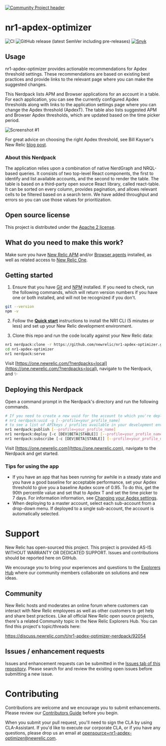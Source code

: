 [![Community Project header](https://github.com/newrelic/open-source-office/raw/master/examples/categories/images/Community_Project.png)](https://github.com/newrelic/open-source-office/blob/master/examples/categories/index.md#category-community-project)

# nr1-apdex-optimizer

![CI](https://github.com/newrelic/nr1-apdex-optimizer/workflows/CI/badge.svg) ![GitHub release (latest SemVer including pre-releases)](https://img.shields.io/github/v/release/newrelic/nr1-apdex-optimizer?include_prereleases&sort=semver) [![Snyk](https://snyk.io/test/github/newrelic/nr1-apdex-optimizer/badge.svg)](https://snyk.io/test/github/newrelic/nr1-apdex-optimizer)

## Usage

nr1-apdex-optimizer provides actionable recommendations for Apdex threshold settings. These recommendations are based on existing best practices and provide links to the relevant page where you can make the suggested changes.

This Nerdpack lists APM and Browser applications for an account in a table. For each application, you can see the currently configured Apdex thresholds along with links to the application settings page where you can change the Apdex threshold (ApdexT). The table also lists suggested APM and Browser Apdex thresholds, which are updated based on the time picker period.



![Screenshot #1](screenshots/nr1-apdex-optimizer.png)



For great advice on choosing the right Apdex threshold, see Bill Kayser's New Relic [blog post](https://blog.newrelic.com/product-news/how-to-choose-apdex-t/).

### About this Nerdpack

The application relies upon a combination of native NerdGraph and NRQL-based queries. It consists of two top-level React components, the first to identify and list available accounts, and the second to render the table. The table is based on a third-party open source React library, called react-table. It can be sorted on every column, provides pagination, and allows relevant cells to be filtered based on a search term. We have added throughput and errors so you can use those values for prioritization.

## Open source license

This project is distributed under the [Apache 2 license](LICENSE).

## What do you need to make this work?

Make sure you have [New Relic APM](https://newrelic.com/products/application-monitoring) and/or [Browser agents](https://newrelic.com/products/browser-monitoring) installed, as well as related access to [New Relic One](https://newrelic.com/platform).

## Getting started

1. Ensure that you have [Git](https://git-scm.com/book/en/v2/Getting-Started-Installing-Git) and [NPM](https://www.npmjs.com/get-npm) installed. If you need to check, run the following commands, which will return version numbers if you have one or both installed, and will not be recognized if you don't.

```bash
git --version
npm -v
```

2. Follow the [**Quick start**](https://one.newrelic.com/launcher/developer-center.launcher) instructions to install the NR1 CLI (5 minutes or less) and set up your New Relic development environment.

3. Clone this repo and run the code locally against your New Relic data:

```bash
nr1 nerdpack:clone -r https://github.com/newrelic/nr1-apdex-optimizer.git
cd nr1-apdex-optimizer
nr1 nerdpack:serve
```

Visit [https://one.newrelic.com/?nerdpacks=local](https://one.newrelic.com/?nerdpacks=local), navigate to the Nerdpack, and :sparkles:

## Deploying this Nerdpack

Open a command prompt in the Nerdpack's directory and run the following commands.

```bash
# If you need to create a new uuid for the account to which you're deploying this Nerdpack, use the following
# nr1 nerdpack:uuid -g [--profile=your_profile_name]
# to see a list of APIkeys / profiles available in your development environment, run nr1 credentials:list
nr1 nerdpack:publish [--profile=your_profile_name]
nr1 nerdpack:deploy [-c [DEV|BETA|STABLE]] [--profile=your_profile_name]
nr1 nerdpack:subscribe [-c [DEV|BETA|STABLE]] [--profile=your_profile_name]
```

Visit [https://one.newrelic.com](https://one.newrelic.com), navigate to the Nerdpack and get started.

### Tips for using the app

* If you have an app that has been running for awhile in a steady state and you have a good baseline for acceptable performance, set your Apdex threshold to give you a baseline Apdex score of 0.95. To do this, get the 90th percentile value and set that to Apdex T and set the time picker to 7 days. For information information, see [Changing your Apdex settings](https://docs.newrelic.com/docs/apm/new-relic-apm/apdex/change-your-apdex-settings). 
* When deploying to a master account, select each sub-account from a drop-down menu. If deployed to a single sub-account, the account is automatically selected.

# Support

New Relic has open-sourced this project. This project is provided AS-IS WITHOUT WARRANTY OR DEDICATED SUPPORT. Issues and contributions should be reported here on GitHub.

We encourage you to bring your experiences and questions to the [Explorers Hub](https://discuss.newrelic.com) where our community members collaborate on solutions and new ideas.

## Community

New Relic hosts and moderates an online forum where customers can interact with New Relic employees as well as other customers to get help and share best practices. Like all official New Relic open source projects, there's a related Community topic in the New Relic Explorers Hub. You can find this project's topic/threads here:

https://discuss.newrelic.com/t/nr1-apdex-optimizer-nerdpack/92054

## Issues / enhancement requests

Issues and enhancement requests can be submitted in the [Issues tab of this repository](../../issues). Please search for and review the existing open issues before submitting a new issue.

# Contributing

Contributions are welcome and we encourage you to submit enhancements. Please review our [Contributors Guide](CONTRIBUTING.md) before you begin.

When you submit your pull request, you'll need to sign the CLA by using CLA-Assistant. If you'd like to execute our corporate CLA, or if you have any questions, please drop us an email at opensource+nr1-apdex-optimizer@newrelic.com.
